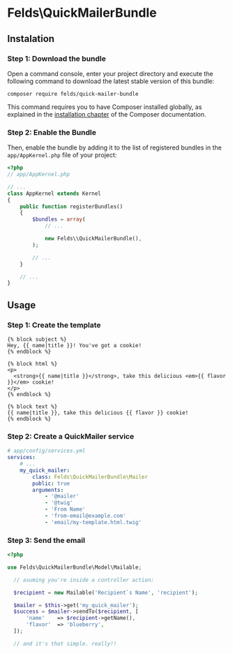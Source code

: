 Felds\\QuickMailerBundle
========================


## Instalation

### Step 1: Download the bundle

Open a command console, enter your project directory and execute the
following command to download the latest stable version of this bundle:

```console
composer require felds/quick-mailer-bundle
```
This command requires you to have Composer installed globally, as explained
in the [installation chapter](https://getcomposer.org/doc/00-intro.md)
of the Composer documentation.

### Step 2: Enable the Bundle

Then, enable the bundle by adding it to the list of registered bundles
in the `app/AppKernel.php` file of your project:

```php
<?php
// app/AppKernel.php

// ...
class AppKernel extends Kernel
{
    public function registerBundles()
    {
        $bundles = array(
            // ...

            new Felds\\QuickMailerBundle(),
        );

        // ...
    }

    // ...
}
```


## Usage

### Step 1: Create the template

```twig
{% block subject %}
Hey, {{ name|title }}! You've got a cookie!
{% endblock %}

{% block html %}
<p>
  <strong>{{ name|title }}</strong>, take this delicious <em>{{ flavor }}</em> cookie!
</p>
{% endblock %}

{% block text %}
{{ name|title }}, take this delicious {{ flavor }} cookie!
{% endblock %}
```

### Step 2: Create a QuickMailer service

```yaml
# app/config/services.yml
services:
    # ...
    my_quick_mailer:
        class: Felds\QuickMailerBundle\Mailer
        public: true
        arguments:
            - '@mailer'
            - '@twig'
            - 'From Name'
            - 'from-email@example.com'
            - 'email/my-template.html.twig'
```

### Step 3: Send the email

```php
<?php

use Felds\QuickMailerBundle\Model\Mailable;

  // asuming you're inside a controller action:

  $recipient = new Mailable('Recipient`s Name', 'recipient');

  $mailer = $this->get('my_quick_mailer');
  $success = $mailer->sendTo($recipient, [
      'name'    => $recipient->getName(),
      'flavor'  => 'blueberry',
  ]);

  // and it's that simple. really!!
```
